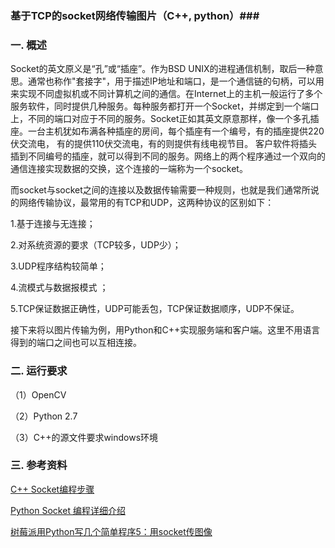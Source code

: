 ### 基于TCP的socket网络传输图片（C++, python）###

### 一. 概述 ###


Socket的英文原义是“孔”或“插座”。作为BSD UNIX的进程通信机制，取后一种意思。通常也称作"套接字"，用于描述IP地址和端口，是一个通信链的句柄，可以用来实现不同虚拟机或不同计算机之间的通信。在Internet上的主机一般运行了多个服务软件，同时提供几种服务。每种服务都打开一个Socket，并绑定到一个端口上，不同的端口对应于不同的服务。Socket正如其英文原意那样，像一个多孔插座。一台主机犹如布满各种插座的房间，每个插座有一个编号，有的插座提供220伏交流电， 有的提供110伏交流电，有的则提供有线电视节目。 客户软件将插头插到不同编号的插座，就可以得到不同的服务。网络上的两个程序通过一个双向的通信连接实现数据的交换，这个连接的一端称为一个socket。

而socket与socket之间的连接以及数据传输需要一种规则，也就是我们通常所说的网络传输协议，最常用的有TCP和UDP，这两种协议的区别如下：

1.基于连接与无连接；

2.对系统资源的要求（TCP较多，UDP少）；

3.UDP程序结构较简单；

4.流模式与数据报模式 ；

5.TCP保证数据正确性，UDP可能丢包，TCP保证数据顺序，UDP不保证。

接下来将以图片传输为例，用Python和C++实现服务端和客户端。这里不用语言得到的端口之间也可以互相连接。

### 二. 运行要求 ###

（1）OpenCV

（2）Python 2.7 

（3）C++的源文件要求windows环境


### 三. 参考资料 ###

[C++ Socket编程步骤](http://blog.csdn.net/cyh183269855/article/details/70596463)

[Python Socket 编程详细介绍](https://gist.github.com/kevinkindom/108ffd675cb9253f8f71)

[树莓派用Python写几个简单程序5：用socket传图像](https://my.oschina.net/RagingTyphoon/blog/492950)
